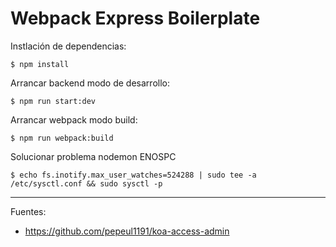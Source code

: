 # Webpack Express Boilerplate

Instlación de dependencias:

    $ npm install

Arrancar backend modo de desarrollo:

    $ npm run start:dev

Arrancar webpack modo build:

    $ npm run webpack:build    

Solucionar problema nodemon ENOSPC

    $ echo fs.inotify.max_user_watches=524288 | sudo tee -a /etc/sysctl.conf && sudo sysctl -p

---

Fuentes:

+ https://github.com/pepeul1191/koa-access-admin
